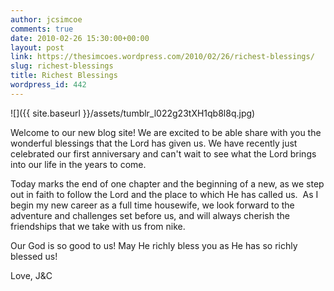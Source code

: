 ```yaml
---
author: jcsimcoe
comments: true
date: 2010-02-26 15:30:00+00:00
layout: post
link: https://thesimcoes.wordpress.com/2010/02/26/richest-blessings/
slug: richest-blessings
title: Richest Blessings
wordpress_id: 442
---
```


![]({{ site.baseurl }}/assets/tumblr_l022g23tXH1qb8l8q.jpg)

Welcome to our new blog site! We are excited to be able share with you the wonderful blessings that the Lord has given us. We have recently just celebrated our first anniversary and can't wait to see what the Lord brings into our life in the years to come.

Today marks the end of one chapter and the beginning of a new, as we step out in faith to follow the Lord and the place to which He has called us.  As I begin my new career as a full time housewife, we look forward to the adventure and challenges set before us, and will always cherish the friendships that we take with us from nike.

Our God is so good to us! May He richly bless you as He has so richly blessed us!

Love, J&C
